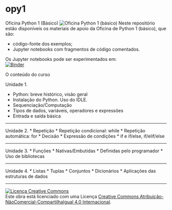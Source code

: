 # opy1
Oficina Python 1 (Básico)
![Oficina Python 1 (básico)](https://github.com/pjandl/opy1/blob/master/repo-cover-opy1.png?raw=true)
Neste repositório estão disponíveis os materiais de apoio da Oficina de Python 1 (básico), que são:
* código-fonte dos exemplos;
* Jupyter notebooks com fragmentos de código comentados.

Os Jupyter notebooks pode ser experimentados em:<br/>
[![Binder](https://mybinder.org/badge_logo.svg)](https://mybinder.org/v2/gh/pjandl/opy1/HEAD)

O conteúdo do curso

Unidade 1.
* Python: breve histórico, visão geral
* Instalação do Python. Uso do IDLE.
* Sequenciação/Computação
* Tipos de dados, variáveis, operadores e expressões
* Entrada e saída básica
<hr/>
Unidade 2.
* Repetição
* Repetição condicional: while
* Repetição automática: for
* Decisão
* Expressão de condições
* if e if/else, if/elif/else
<hr/>
Unidade 3.
* Funções
* Nativas/Embutidas
* Definidas pelo programador
* Uso de bibliotecas
<hr/>
Unidade 4.
* Listas
* Tuplas
* Conjuntos
* Dicionários
* Aplicações das estruturas de dados
<hr/>
<a rel="license" href="http://creativecommons.org/licenses/by-nc-sa/4.0/"><img alt="Licença Creative Commons" style="border-width:0" src="https://i.creativecommons.org/l/by-nc-sa/4.0/88x31.png" /></a><br />Este obra está licenciado com uma Licença <a rel="license" href="http://creativecommons.org/licenses/by-nc-sa/4.0/">Creative Commons Atribuição-NãoComercial-CompartilhaIgual 4.0 Internacional</a>.
